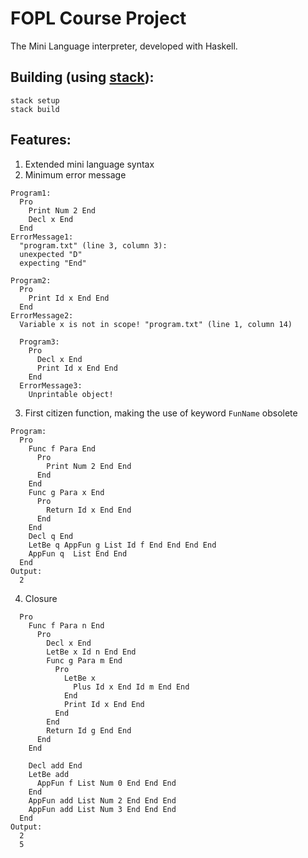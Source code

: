 # FOPL Course Project

The Mini Language interpreter, developed with Haskell.

## Building (using [stack](https://github.com/commercialhaskell/stack)):
```
stack setup
stack build
```
## Features:
1. Extended mini language syntax
2. Minimum error message

  ```
  Program1:
    Pro
      Print Num 2 End
      Decl x End
    End
  ErrorMessage1:
    "program.txt" (line 3, column 3):
    unexpected "D"
    expecting "End"

  Program2:
    Pro
      Print Id x End End
    End
  ErrorMessage2:
    Variable x is not in scope! "program.txt" (line 1, column 14)

    Program3:
      Pro
        Decl x End
        Print Id x End End
      End
    ErrorMessage3:
      Unprintable object!
  ```
3. First citizen function, making the use of keyword `FunName` obsolete
  ```
  Program:
    Pro
      Func f Para End
        Pro
          Print Num 2 End End
        End
      End
      Func g Para x End
        Pro
          Return Id x End End
        End
      End
      Decl q End
      LetBe q AppFun g List Id f End End End End
      AppFun q  List End End
    End    
  Output:
    2
  ```

4. Closure
```
  Pro
    Func f Para n End
      Pro
        Decl x End
        LetBe x Id n End End
        Func g Para m End
          Pro
            LetBe x
              Plus Id x End Id m End End
            End
            Print Id x End End
          End
        End
        Return Id g End End
      End
    End

    Decl add End
    LetBe add
      AppFun f List Num 0 End End End
    End
    AppFun add List Num 2 End End End
    AppFun add List Num 3 End End End
  End
Output:
  2
  5
```
